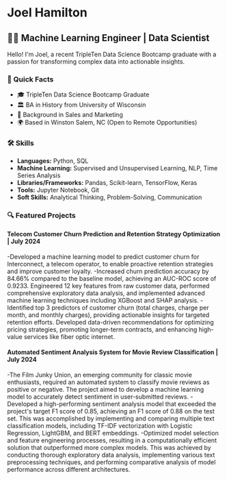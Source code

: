 # Joel Hamilton

## 👨‍💻 Machine Learning Engineer | Data Scientist

Hello! I'm Joel, a recent TripleTen Data Science Bootcamp graduate with a passion for transforming complex data into actionable insights.

### 🚀 Quick Facts
- 🎓 TripleTen Data Science Bootcamp Graduate
- 🏛 BA in History from University of Wisconsin
- 💼 Background in Sales and Marketing
- 🌍 Based in Winston Salem, NC (Open to Remote Opportunities)

### 🛠 Skills
- **Languages:** Python, SQL
- **Machine Learning:** Supervised and Unsupervised Learning, NLP, Time Series Analysis
- **Libraries/Frameworks:** Pandas, Scikit-learn, TensorFlow, Keras
- **Tools:** Jupyter Notebook, Git
- **Soft Skills:** Analytical Thinking, Problem-Solving, Communication

### 🔍 Featured Projects
#### Telecom Customer Churn Prediction and Retention Strategy Optimization | July 2024 
-Developed a machine learning model to predict customer churn for Interconnect, a telecom operator, to enable proactive retention strategies and improve customer loyalty.
-Increased churn prediction accuracy by 84.66% compared to the baseline model, achieving an AUC-ROC score of 0.9233. Engineered 12 key features from raw customer data, performed comprehensive exploratory data analysis, and implemented advanced machine learning techniques including XGBoost and SHAP analysis.
-Identified top 3 predictors of customer churn (total charges, charge per month, and monthly charges), providing actionable insights for targeted retention efforts. Developed data-driven recommendations for optimizing pricing strategies, promoting longer-term contracts, and enhancing high-value services like fiber optic internet.
#### Automated Sentiment Analysis System for Movie Review Classification | July 2024
-The Film Junky Union, an emerging community for classic movie enthusiasts, required an automated system to classify movie reviews as positive or negative. The project aimed to develop a machine learning model to accurately detect sentiment in user-submitted reviews.
-Developed a high-performing sentiment analysis model that exceeded the project's target F1 score of 0.85, achieving an F1 score of 0.88 on the test set. This was accomplished by implementing and comparing multiple text classification models, including TF-IDF vectorization with Logistic Regression, LightGBM, and BERT embeddings.
-Optimized model selection and feature engineering processes, resulting in a computationally efficient solution that outperformed more complex models. This was achieved by conducting thorough exploratory data analysis, implementing various text preprocessing techniques, and performing comparative analysis of model performance across different architectures.

